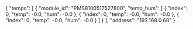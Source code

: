 {
  "temps": [
    {
      "module_id": "PMS8100517527800",
      "temp_hum": [
        {
          "index": 0,
          "temp": -0.0,
          "hum": -0.0
        },
        {
          "index": 0,
          "temp": -0.0,
          "hum": -0.0
        },
        {
          "index": 0,
          "temp": -0.0,
          "hum": -0.0
        }
      ]
    }
  ],
  "address": "192.168.0.68"
}